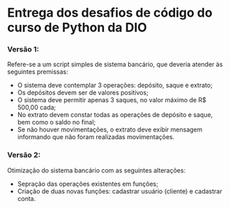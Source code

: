 # Entrega dos desafios de código do curso de Python da DIO

### Versão 1:

Refere-se a um script simples de sistema bancário, que deveria atender às seguintes premissas:

* O sistema deve contemplar 3 operações: depósito, saque e extrato;
* Os depósitos devem ser de valores positivos;
* O sistema deve permitir apenas 3 saques, no valor máximo de R$ 500,00 cada;
* No extrato devem constar todas as operações de depósito e saque, bem como o saldo no final;
* Se não houver movimentações, o extrato deve exibir mensagem informando que não foram realizadas movimentações.

### Versão 2:

Otimização do sistema bancário com as seguintes alterações: 
* Sepração das operações existentes em funções;
* Criação de duas novas funções: cadastrar usuário (cliente) e cadastrar conta.
